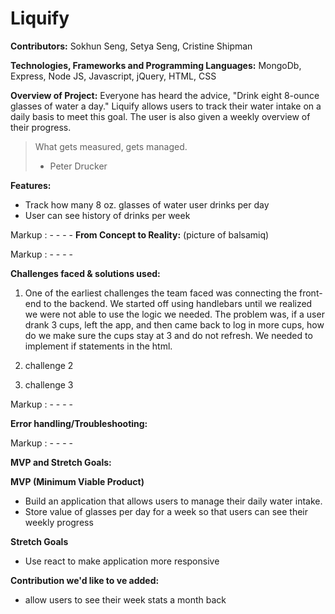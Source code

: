 # Liquify



**Contributors:**
Sokhun Seng, Setya Seng, Cristine Shipman

**Technologies, Frameworks and Programming Languages:**
MongoDb, Express, Node JS, Javascript, jQuery, HTML, CSS

**Overview of Project:**
Everyone has heard the advice, "Drink eight 8-ounce glasses of water a day." Liquify allows users to track their water intake on a daily basis to meet this goal. The user is also given a weekly overview of their progress.
> What gets measured, gets managed.
> - Peter Drucker


**Features:**
* Track how many 8 oz. glasses of water user drinks per day
* User can see history of drinks per week

Markup :  - - - -
**From Concept to Reality:** (picture of balsamiq)

Markup :  - - - -

**Challenges faced & solutions used:**

1. One of the earliest challenges the team faced was connecting the front-end to the backend. We started off using handlebars until we realized we were not able to use the logic we needed. The problem was, if a user drank 3 cups, left the app, and then came back to log in more cups, how do we make sure the cups stay at 3 and do not refresh. We needed to implement if statements in the html.

2. challenge 2

3. challenge 3

Markup :  - - - -

**Error handling/Troubleshooting:**

Markup :  - - - -

**MVP and Stretch Goals:**

**MVP (Minimum Viable Product)**

* Build an application that allows users to manage their daily water   intake.
* Store value of glasses per day for a week so that users can see their weekly progress

**Stretch Goals**

* Use react to make application more responsive


**Contribution we'd like to ve added:**

* allow users to see their week stats a month back
